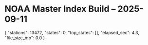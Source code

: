 # NOAA Master Index Build – 2025-09-11

{
  "stations": 13472,
  "states": 0,
  "top_states": [],
  "elapsed_sec": 4.3,
  "file_size_mb": 0.0
}
